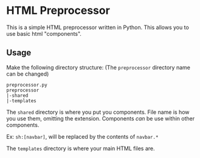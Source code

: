 # HTML Preprocessor

This is a simple HTML preprocessor written in Python.
This allows you to use basic html "components".

## Usage

Make the following directory structure:
(The `preprocessor` directory name can be changed)

```
preprocessor.py
preprocessor
|-shared
|-templates
```

The `shared` directory is where you put you components.
File name is how you use them, omitting the extension.
Components *can* be use within other components.

Ex: `sh:[navbar]`, will be replaced by the contents of `navbar.*`

The `templates` directory is where your main HTML files are.
